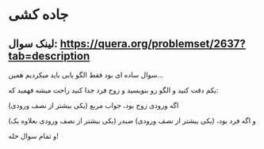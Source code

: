 # جاده کشی

## لینک سوال: https://quera.org/problemset/2637?tab=description


سوال ساده ای بود فقط الگو یابی باید میکردیم همین...

یکم دقت کنید و الگو رو بنویسید و زوج فرد جدا کنید راحت میشه فهمید که:

اگه ورودی زوج بود، جواب مربع (یکی بیشتر از نصف ورودی)

و اگه فرد بود، (یکی بیشتر از نصف ورودی) ضبدر (یکی بیشتر از نصف ورودی بعلاوه یک)

و تمام سوال حله!